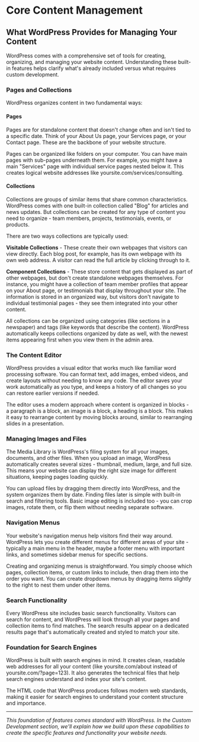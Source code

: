 # Core Content Management

## What WordPress Provides for Managing Your Content

WordPress comes with a comprehensive set of tools for creating, organizing, and managing your website content. Understanding these built-in features helps clarify what's already included versus what requires custom development.

### Pages and Collections

WordPress organizes content in two fundamental ways:

#### Pages

Pages are for standalone content that doesn't change often and isn't tied to a specific date. Think of your About Us page, your Services page, or your Contact page. These are the backbone of your website structure.

Pages can be organized like folders on your computer. You can have main pages with sub-pages underneath them. For example, you might have a main "Services" page with individual service pages nested below it. This creates logical website addresses like yoursite.com/services/consulting.

#### Collections

Collections are groups of similar items that share common characteristics. WordPress comes with one built-in collection called "Blog" for articles and news updates. But collections can be created for any type of content you need to organize - team members, projects, testimonials, events, or products.

There are two ways collections are typically used:

**Visitable Collections** - These create their own webpages that visitors can view directly. Each blog post, for example, has its own webpage with its own web address. A visitor can read the full article by clicking through to it.

**Component Collections** - These store content that gets displayed as part of other webpages, but don't create standalone webpages themselves. For instance, you might have a collection of team member profiles that appear on your About page, or testimonials that display throughout your site. The information is stored in an organized way, but visitors don't navigate to individual testimonial pages - they see them integrated into your other content.

All collections can be organized using categories (like sections in a newspaper) and tags (like keywords that describe the content). WordPress automatically keeps collections organized by date as well, with the newest items appearing first when you view them in the admin area.

### The Content Editor

WordPress provides a visual editor that works much like familiar word processing software. You can format text, add images, embed videos, and create layouts without needing to know any code. The editor saves your work automatically as you type, and keeps a history of all changes so you can restore earlier versions if needed.

The editor uses a modern approach where content is organized in blocks - a paragraph is a block, an image is a block, a heading is a block. This makes it easy to rearrange content by moving blocks around, similar to rearranging slides in a presentation.

### Managing Images and Files

The Media Library is WordPress's filing system for all your images, documents, and other files. When you upload an image, WordPress automatically creates several sizes - thumbnail, medium, large, and full size. This means your website can display the right size image for different situations, keeping pages loading quickly.

You can upload files by dragging them directly into WordPress, and the system organizes them by date. Finding files later is simple with built-in search and filtering tools. Basic image editing is included too - you can crop images, rotate them, or flip them without needing separate software.

### Navigation Menus

Your website's navigation menus help visitors find their way around. WordPress lets you create different menus for different areas of your site - typically a main menu in the header, maybe a footer menu with important links, and sometimes sidebar menus for specific sections.

Creating and organizing menus is straightforward. You simply choose which pages, collection items, or custom links to include, then drag them into the order you want. You can create dropdown menus by dragging items slightly to the right to nest them under other items.

### Search Functionality

Every WordPress site includes basic search functionality. Visitors can search for content, and WordPress will look through all your pages and collection items to find matches. The search results appear on a dedicated results page that's automatically created and styled to match your site.

### Foundation for Search Engines

WordPress is built with search engines in mind. It creates clean, readable web addresses for all your content (like yoursite.com/about instead of yoursite.com/?page=123). It also generates the technical files that help search engines understand and index your site's content.

The HTML code that WordPress produces follows modern web standards, making it easier for search engines to understand your content structure and importance.

---

*This foundation of features comes standard with WordPress. In the Custom Development section, we'll explain how we build upon these capabilities to create the specific features and functionality your website needs.*
